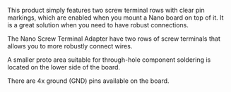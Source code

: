 <FeatureDescription>

This product simply features two screw terminal rows with clear pin markings, which are enabled when you mount a Nano board on top of it. It is a great solution when you need to have robust connections.

</FeatureDescription>


<FeatureList>
<Feature title="Screw Terminals" image="hw-pin">

The Nano Screw Terminal Adapter have two rows of screw terminals that allows you to more robustly connect wires.

</Feature>

<Feature title="Proto Area" image="configurability">

A smaller proto area suitable for through-hole component soldering is located on the lower side of the board.

</Feature>

<Feature title="Additional GND Pins" image="hw-pin">

There are 4x ground (GND) pins available on the board.

</Feature>

</FeatureList>

